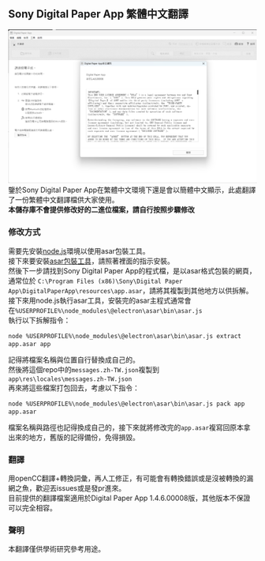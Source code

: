 ## Sony Digital Paper App 繁體中文翻譯
![screenshot](screenshot.png)
鑒於Sony Digital Paper App在繁體中文環境下還是會以簡體中文顯示，此處翻譯了一份繁體中文翻譯檔供大家使用。  
__本儲存庫不會提供修改好的二進位檔案，請自行按照步驟修改__

### 修改方式
需要先安裝[node.js](https://nodejs.org/)環境以使用asar包裝工具。  
接下來要安裝[asar包裝工具](https://github.com/electron/asar)，請照著裡面的指示安裝。  
然後下一步請找到Sony Digital Paper App的程式檔，是以asar格式包裝的網頁，通常位於
```C:\Program Files (x86)\Sony\Digital Paper App\DigitalPaperApp\resources\app.asar```，請將其複製到其他地方以供拆解。  
接下來用node.js執行asar工具，安裝完的asar主程式通常會在```%USERPROFILE%\node_modules\@electron\asar\bin\asar.js```  
執行以下拆解指令：
```
node %USERPROFILE%\node_modules\@electron\asar\bin\asar.js extract app.asar app
```
記得將檔案名稱與位置自行替換成自己的。  
然後將這個repo中的`messages.zh-TW.json`複製到`app\res\locales\messages.zh-TW.json`  
再來將這些檔案打包回去，考慮以下指令：
```
node %USERPROFILE%\node_modules\@electron\asar\bin\asar.js pack app app.asar
```
檔案名稱與路徑也記得換成自己的，接下來就將修改完的`app.asar`複寫回原本拿出來的地方，舊版的記得備份，免得損毀。

### 翻譯
用openCC翻譯+轉換詞彙，再人工修正，有可能會有轉換錯誤或是沒被轉換的漏網之魚，歡迎丟issues或是發pr進來。  
目前提供的翻譯檔案適用於Digital Paper App 1.4.6.00008版，其他版本不保證可以完全相容。

### 聲明
本翻譯僅供學術研究參考用途。